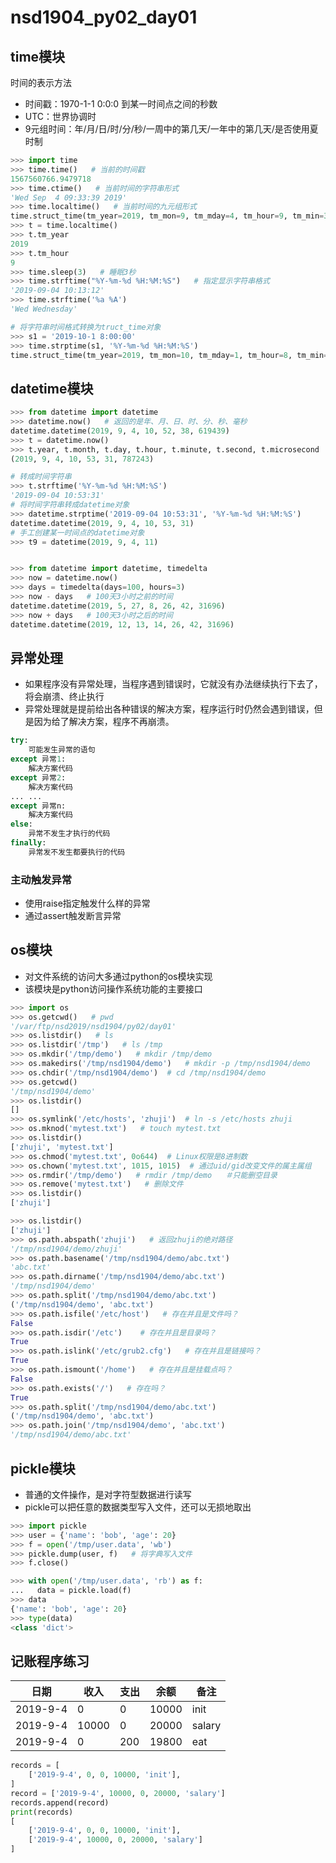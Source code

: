 # nsd1904_py02_day01

## time模块

时间的表示方法

- 时间戳：1970-1-1 0:0:0 到某一时间点之间的秒数
- UTC：世界协调时
- 9元组时间：年/月/日/时/分/秒/一周中的第几天/一年中的第几天/是否使用夏时制

```python
>>> import time
>>> time.time()   # 当前的时间戳
1567560766.9479718
>>> time.ctime()   # 当前时间的字符串形式
'Wed Sep  4 09:33:39 2019'
>>> time.localtime()   # 当前时间的九元组形式
time.struct_time(tm_year=2019, tm_mon=9, tm_mday=4, tm_hour=9, tm_min=34, tm_sec=12, tm_wday=2, tm_yday=247, tm_isdst=0)
>>> t = time.localtime()
>>> t.tm_year
2019
>>> t.tm_hour
9
>>> time.sleep(3)   # 睡眠3秒
>>> time.strftime("%Y-%m-%d %H:%M:%S")   # 指定显示字符串格式
'2019-09-04 10:13:12'
>>> time.strftime('%a %A')
'Wed Wednesday'

# 将字符串时间格式转换为truct_time对象
>>> s1 = '2019-10-1 8:00:00'
>>> time.strptime(s1, '%Y-%m-%d %H:%M:%S')
time.struct_time(tm_year=2019, tm_mon=10, tm_mday=1, tm_hour=8, tm_min=0, tm_sec=0, tm_wday=1, tm_yday=274, tm_isdst=-1)
```

## datetime模块

```python
>>> from datetime import datetime
>>> datetime.now()   # 返回的是年、月、日、时、分、秒、毫秒
datetime.datetime(2019, 9, 4, 10, 52, 38, 619439)
>>> t = datetime.now()
>>> t.year, t.month, t.day, t.hour, t.minute, t.second, t.microsecond
(2019, 9, 4, 10, 53, 31, 787243)

# 转成时间字符串
>>> t.strftime('%Y-%m-%d %H:%M:%S')
'2019-09-04 10:53:31'
# 将时间字符串转成datetime对象
>>> datetime.strptime('2019-09-04 10:53:31', '%Y-%m-%d %H:%M:%S')
datetime.datetime(2019, 9, 4, 10, 53, 31)
# 手工创建某一时间点的datetime对象
>>> t9 = datetime(2019, 9, 4, 11)


>>> from datetime import datetime, timedelta
>>> now = datetime.now()
>>> days = timedelta(days=100, hours=3)
>>> now - days   # 100天3小时之前的时间
datetime.datetime(2019, 5, 27, 8, 26, 42, 31696)
>>> now + days   # 100天3小时之后的时间
datetime.datetime(2019, 12, 13, 14, 26, 42, 31696)

```

## 异常处理

- 如果程序没有异常处理，当程序遇到错误时，它就没有办法继续执行下去了，将会崩溃、终止执行
- 异常处理就是提前给出各种错误的解决方案，程序运行时仍然会遇到错误，但是因为给了解决方案，程序不再崩溃。

```python
try:
    可能发生异常的语句
except 异常1:
    解决方案代码
except 异常2:
    解决方案代码
... ...
except 异常n:
    解决方案代码
else:
    异常不发生才执行的代码
finally:
    异常发不发生都要执行的代码
```

### 主动触发异常

- 使用raise指定触发什么样的异常
- 通过assert触发断言异常

## os模块

- 对文件系统的访问大多通过python的os模块实现
- 该模块是python访问操作系统功能的主要接口

```python
>>> import os
>>> os.getcwd()   # pwd
'/var/ftp/nsd2019/nsd1904/py02/day01'
>>> os.listdir()   # ls
>>> os.listdir('/tmp')   # ls /tmp
>>> os.mkdir('/tmp/demo')   # mkdir /tmp/demo
>>> os.makedirs('/tmp/nsd1904/demo')   # mkdir -p /tmp/nsd1904/demo
>>> os.chdir('/tmp/nsd1904/demo')  # cd /tmp/nsd1904/demo
>>> os.getcwd()
'/tmp/nsd1904/demo'
>>> os.listdir()
[]
>>> os.symlink('/etc/hosts', 'zhuji')  # ln -s /etc/hosts zhuji
>>> os.mknod('mytest.txt')   # touch mytest.txt
>>> os.listdir()
['zhuji', 'mytest.txt']
>>> os.chmod('mytest.txt', 0o644)  # Linux权限是8进制数
>>> os.chown('mytest.txt', 1015, 1015)  # 通过uid/gid改变文件的属主属组
>>> os.rmdir('/tmp/demo')   # rmdir /tmp/demo   ＃只能删空目录
>>> os.remove('mytest.txt')   # 删除文件
>>> os.listdir()
['zhuji']

>>> os.listdir()
['zhuji']
>>> os.path.abspath('zhuji')   # 返回zhuji的绝对路径
'/tmp/nsd1904/demo/zhuji'
>>> os.path.basename('/tmp/nsd1904/demo/abc.txt')
'abc.txt'
>>> os.path.dirname('/tmp/nsd1904/demo/abc.txt')
'/tmp/nsd1904/demo'
>>> os.path.split('/tmp/nsd1904/demo/abc.txt')
('/tmp/nsd1904/demo', 'abc.txt')
>>> os.path.isfile('/etc/host')   # 存在并且是文件吗？
False
>>> os.path.isdir('/etc')    # 存在并且是目录吗？
True
>>> os.path.islink('/etc/grub2.cfg')   # 存在并且是链接吗？
True
>>> os.path.ismount('/home')   # 存在并且是挂载点吗？
False
>>> os.path.exists('/')   # 存在吗？
True
>>> os.path.split('/tmp/nsd1904/demo/abc.txt')
('/tmp/nsd1904/demo', 'abc.txt')
>>> os.path.join('/tmp/nsd1904/demo', 'abc.txt')
'/tmp/nsd1904/demo/abc.txt'
```

## pickle模块

- 普通的文件操作，是对字符型数据进行读写
- pickle可以把任意的数据类型写入文件，还可以无损地取出

```python
>>> import pickle
>>> user = {'name': 'bob', 'age': 20}
>>> f = open('/tmp/user.data', 'wb')
>>> pickle.dump(user, f)   # 将字典写入文件
>>> f.close()

>>> with open('/tmp/user.data', 'rb') as f:
...   data = pickle.load(f)
>>> data
{'name': 'bob', 'age': 20}
>>> type(data)
<class 'dict'>

```

## 记账程序练习

| 日期     | 收入  | 支出 | 余额  | 备注   |
| -------- | ----- | ---- | ----- | ------ |
| 2019-9-4 | 0     | 0    | 10000 | init   |
| 2019-9-4 | 10000 | 0    | 20000 | salary |
| 2019-9-4 | 0     | 200  | 19800 | eat    |

```python
records = [
    ['2019-9-4', 0, 0, 10000, 'init'],
]
record = ['2019-9-4', 10000, 0, 20000, 'salary']
records.append(record)
print(records)
[
    ['2019-9-4', 0, 0, 10000, 'init'],
    ['2019-9-4', 10000, 0, 20000, 'salary']
]
```









